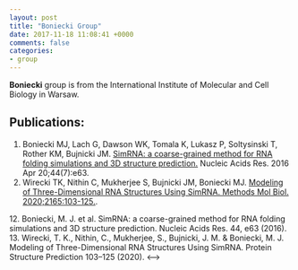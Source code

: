 ```yaml
---
layout: post
title: "Boniecki Group"
date: 2017-11-18 11:08:41 +0000
comments: false
categories: 
- group
---
```

<!--
# [Boniecki Group]() 
-->

**Boniecki** group is from the International Institute of Molecular and Cell Biology in Warsaw.


## Publications:
1. Boniecki MJ, Lach G, Dawson WK, Tomala K, Lukasz P, Soltysinski T, Rother KM, Bujnicki JM. [SimRNA: a coarse-grained method for RNA folding simulations and 3D structure prediction.](https://pubmed.ncbi.nlm.nih.gov/26687716/) Nucleic Acids Res. 2016 Apr 20;44(7):e63. 
2. Wirecki TK, Nithin C, Mukherjee S, Bujnicki JM, Boniecki MJ. [Modeling of Three-Dimensional RNA Structures Using SimRNA. Methods Mol Biol. 2020;2165:103-125.](https://pubmed.ncbi.nlm.nih.gov/32621221/).

<!-->
12.	Boniecki, M. J. et al. SimRNA: a coarse-grained method for RNA folding simulations and 3D structure prediction. Nucleic Acids Res. 44, e63 (2016).
13.	Wirecki, T. K., Nithin, C., Mukherjee, S., Bujnicki, J. M. & Boniecki, M. J. Modeling of Three-Dimensional RNA Structures Using SimRNA. Protein Structure Prediction 103–125 (2020).
<-->